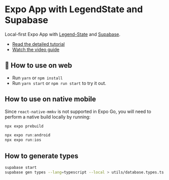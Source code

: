 # Expo App with LegendState and Supabase

Local-first Expo App with [Legend-State](https://legendapp.com/open-source/state/v3/) and [Supabase](https://supabase.com/).

- [Read the detailed tutorial](https://supabase.link/local-first-expo-legend-state)
- [Watch the video guide](https://supabase.link/local-first-expo-legend-state-yt)

## 🚀 How to use on web

- Run `yarn` or `npm install`
- Run `yarn start` or `npm run start` to try it out.

## How to use on native mobile

Since `react-native-mmkv` is not supported in Expo Go, you will need to perform a native build locally by running:

```js
npx expo prebuild

npx expo run:android
npx expo run:ios
```

## How to generate types

```bash
supabase start
supabase gen types --lang=typescript --local > utils/database.types.ts
```
